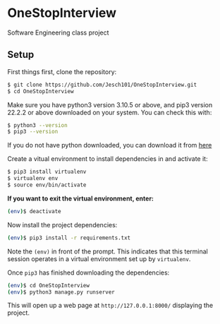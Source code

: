 # OneStopInterview

Software Engineering class project

## Setup

First things first, clone the repository:

```sh
$ git clone https://github.com/Jesch101/OneStopInterview.git
$ cd OneStopInterview
```

Make sure you have python3 version 3.10.5 or above, and pip3 version 22.2.2 or above downloaded on your system. You can check this with:

```sh
$ python3 --version
$ pip3 --version
```

If you do not have python downloaded, you can download it from [here](https://www.python.org/downloads/)

Create a vitual environment to install dependencies in and activate it:

```sh
$ pip3 install virtualenv
$ virtualenv env
$ source env/bin/activate
```

**If you want to exit the virtual environment, enter:**

```sh
(env)$ deactivate
```

Now install the project dependencies:

```sh
(env)$ pip3 install -r requirements.txt
```

Note the `(env)` in front of the prompt. This indicates that this terminal session operates in a virtual environment set up by `virtualenv`.

Once `pip3` has finished downloading the dependencies:

```sh
(env)$ cd OneStopInterview
(env)$ python3 manage.py runserver
```

This will open up a web page at `http://127.0.0.1:8000/` displaying the project.
